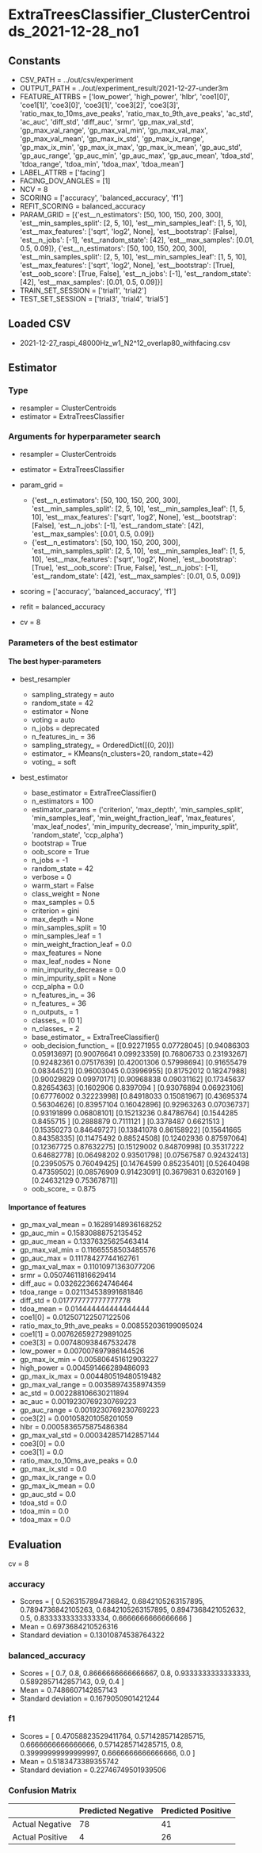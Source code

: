 # ExtraTreesClassifier_ClusterCentroids_2021-12-28_no1
## Constants
- CSV_PATH = ../out/csv/experiment
- OUTPUT_PATH = ../out/experiment_result/2021-12-27-under3m
- FEATURE_ATTRBS = ['low_power', 'high_power', 'hlbr', 'coe1[0]', 'coe1[1]', 'coe3[0]', 'coe3[1]', 'coe3[2]', 'coe3[3]', 'ratio_max_to_10ms_ave_peaks', 'ratio_max_to_9th_ave_peaks', 'ac_std', 'ac_auc', 'diff_std', 'diff_auc', 'srmr', 'gp_max_val_std', 'gp_max_val_range', 'gp_max_val_min', 'gp_max_val_max', 'gp_max_val_mean', 'gp_max_ix_std', 'gp_max_ix_range', 'gp_max_ix_min', 'gp_max_ix_max', 'gp_max_ix_mean', 'gp_auc_std', 'gp_auc_range', 'gp_auc_min', 'gp_auc_max', 'gp_auc_mean', 'tdoa_std', 'tdoa_range', 'tdoa_min', 'tdoa_max', 'tdoa_mean']
- LABEL_ATTRB = ['facing']
- FACING_DOV_ANGLES = [1]
- NCV = 8
- SCORING = ['accuracy', 'balanced_accuracy', 'f1']
- REFIT_SCORING = balanced_accuracy
- PARAM_GRID = [{'est__n_estimators': [50, 100, 150, 200, 300], 'est__min_samples_split': [2, 5, 10], 'est__min_samples_leaf': [1, 5, 10], 'est__max_features': ['sqrt', 'log2', None], 'est__bootstrap': [False], 'est__n_jobs': [-1], 'est__random_state': [42], 'est__max_samples': [0.01, 0.5, 0.09]}, {'est__n_estimators': [50, 100, 150, 200, 300], 'est__min_samples_split': [2, 5, 10], 'est__min_samples_leaf': [1, 5, 10], 'est__max_features': ['sqrt', 'log2', None], 'est__bootstrap': [True], 'est__oob_score': [True, False], 'est__n_jobs': [-1], 'est__random_state': [42], 'est__max_samples': [0.01, 0.5, 0.09]}]
- TRAIN_SET_SESSION = ['trial1', 'trial2']
- TEST_SET_SESSION = ['trial3', 'trial4', 'trial5']

## Loaded CSV
- 2021-12-27_raspi_48000Hz_w1_N2^12_overlap80_withfacing.csv

## Estimator
### Type
- resampler = ClusterCentroids
- estimator = ExtraTreesClassifier

### Arguments for hyperparameter search
- resampler = ClusterCentroids
- estimator = ExtraTreesClassifier
- param_grid = 
	- {'est__n_estimators': [50, 100, 150, 200, 300], 'est__min_samples_split': [2, 5, 10], 'est__min_samples_leaf': [1, 5, 10], 'est__max_features': ['sqrt', 'log2', None], 'est__bootstrap': [False], 'est__n_jobs': [-1], 'est__random_state': [42], 'est__max_samples': [0.01, 0.5, 0.09]}
	- {'est__n_estimators': [50, 100, 150, 200, 300], 'est__min_samples_split': [2, 5, 10], 'est__min_samples_leaf': [1, 5, 10], 'est__max_features': ['sqrt', 'log2', None], 'est__bootstrap': [True], 'est__oob_score': [True, False], 'est__n_jobs': [-1], 'est__random_state': [42], 'est__max_samples': [0.01, 0.5, 0.09]}

- scoring = ['accuracy', 'balanced_accuracy', 'f1']
- refit = balanced_accuracy
- cv = 8

### Parameters of the best estimator
#### The best hyper-parameters
- best_resampler
	- sampling_strategy = auto
	- random_state = 42
	- estimator = None
	- voting = auto
	- n_jobs = deprecated
	- n_features_in_ = 36
	- sampling_strategy_ = OrderedDict([(0, 20)])
	- estimator_ = KMeans(n_clusters=20, random_state=42)
	- voting_ = soft

- best_estimator
	- base_estimator = ExtraTreeClassifier()
	- n_estimators = 100
	- estimator_params = ('criterion', 'max_depth', 'min_samples_split', 'min_samples_leaf', 'min_weight_fraction_leaf', 'max_features', 'max_leaf_nodes', 'min_impurity_decrease', 'min_impurity_split', 'random_state', 'ccp_alpha')
	- bootstrap = True
	- oob_score = True
	- n_jobs = -1
	- random_state = 42
	- verbose = 0
	- warm_start = False
	- class_weight = None
	- max_samples = 0.5
	- criterion = gini
	- max_depth = None
	- min_samples_split = 10
	- min_samples_leaf = 1
	- min_weight_fraction_leaf = 0.0
	- max_features = None
	- max_leaf_nodes = None
	- min_impurity_decrease = 0.0
	- min_impurity_split = None
	- ccp_alpha = 0.0
	- n_features_in_ = 36
	- n_features_ = 36
	- n_outputs_ = 1
	- classes_ = [0 1]
	- n_classes_ = 2
	- base_estimator_ = ExtraTreeClassifier()
	- oob_decision_function_ = [[0.92271955 0.07728045]
 [0.94086303 0.05913697]
 [0.90076641 0.09923359]
 [0.76806733 0.23193267]
 [0.92482361 0.07517639]
 [0.42001306 0.57998694]
 [0.91655479 0.08344521]
 [0.96003045 0.03996955]
 [0.81752012 0.18247988]
 [0.90029829 0.09970171]
 [0.90968838 0.09031162]
 [0.17345637 0.82654363]
 [0.1602906  0.8397094 ]
 [0.93076894 0.06923106]
 [0.67776002 0.32223998]
 [0.84918033 0.15081967]
 [0.43695374 0.56304626]
 [0.83957104 0.16042896]
 [0.92963263 0.07036737]
 [0.93191899 0.06808101]
 [0.15213236 0.84786764]
 [0.1544285  0.8455715 ]
 [0.2888879  0.7111121 ]
 [0.3378487  0.6621513 ]
 [0.15350273 0.84649727]
 [0.13841078 0.86158922]
 [0.15641665 0.84358335]
 [0.11475492 0.88524508]
 [0.12402936 0.87597064]
 [0.12367725 0.87632275]
 [0.15129002 0.84870998]
 [0.35317222 0.64682778]
 [0.06498202 0.93501798]
 [0.07567587 0.92432413]
 [0.23950575 0.76049425]
 [0.14764599 0.85235401]
 [0.52640498 0.47359502]
 [0.08576909 0.91423091]
 [0.3679831  0.6320169 ]
 [0.24632129 0.75367871]]
	- oob_score_ = 0.875

#### Importance of features
- gp_max_val_mean = 0.16289148936168252
- gp_auc_min = 0.15830888752135452
- gp_auc_mean = 0.13376325625463414
- gp_max_val_min = 0.11665558503485576
- gp_auc_max = 0.11178427744162761
- gp_max_val_max = 0.11010971363077206
- srmr = 0.05074611816629414
- diff_auc = 0.03262236624746464
- tdoa_range = 0.021134538991681846
- diff_std = 0.017777777777777778
- tdoa_mean = 0.014444444444444444
- coe1[0] = 0.012507122507122506
- ratio_max_to_9th_ave_peaks = 0.008552036199095024
- coe1[1] = 0.007626592729891025
- coe3[3] = 0.007480938467532478
- low_power = 0.007007697986144526
- gp_max_ix_min = 0.005806451612903227
- high_power = 0.004591466289486093
- gp_max_ix_max = 0.004480519480519482
- gp_max_val_range = 0.00358974358974359
- ac_std = 0.002288106630211894
- ac_auc = 0.0019230769230769223
- gp_auc_range = 0.0019230769230769223
- coe3[2] = 0.001058201058201059
- hlbr = 0.0005836575875486384
- gp_max_val_std = 0.000342857142857144
- coe3[0] = 0.0
- coe3[1] = 0.0
- ratio_max_to_10ms_ave_peaks = 0.0
- gp_max_ix_std = 0.0
- gp_max_ix_range = 0.0
- gp_max_ix_mean = 0.0
- gp_auc_std = 0.0
- tdoa_std = 0.0
- tdoa_min = 0.0
- tdoa_max = 0.0

## Evaluation
cv = 8
### accuracy
- Scores = [ 0.5263157894736842, 0.6842105263157895, 0.7894736842105263, 0.6842105263157895, 0.8947368421052632, 0.5, 0.8333333333333334, 0.6666666666666666 ]
- Mean = 0.6973684210526316
- Standard deviation = 0.13010874538764322

### balanced_accuracy
- Scores = [ 0.7, 0.8, 0.8666666666666667, 0.8, 0.9333333333333333, 0.5892857142857143, 0.9, 0.4 ]
- Mean = 0.7486607142857143
- Standard deviation = 0.1679050901421244

### f1
- Scores = [ 0.47058823529411764, 0.5714285714285715, 0.6666666666666666, 0.5714285714285715, 0.8, 0.39999999999999997, 0.6666666666666666, 0.0 ]
- Mean = 0.5183473389355742
- Standard deviation = 0.22746749501939506

### Confusion Matrix
|  | Predicted Negative | Predicted Positive |
| --- | --- | --- |
| Actual Negative | 78 | 41 |
| Actual Positive | 4 | 26 |

      